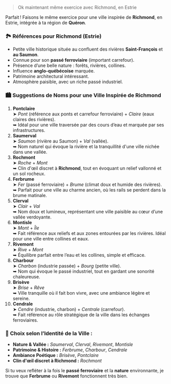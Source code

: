 > Ok maintenant même exercice avec Richmond, en Estrie

Parfait ! Faisons le même exercice pour une ville inspirée de **Richmond**, en Estrie, intégrée à ta région de **Quéron**.

### 🏞️ **Références pour Richmond (Estrie)**

- Petite ville historique située au confluent des rivières **Saint-François** et **au Saumon**.
- Connue pour son **passé ferroviaire** (important carrefour).
- Présence d’une belle nature : forêts, rivières, collines.
- Influence **anglo-québécoise** marquée.
- Patrimoine architectural intéressant.
- Atmosphère paisible, avec un riche passé industriel.

### 🏙️ **Suggestions de Noms pour une Ville Inspirée de Richmond**

1. **Pontclaire**  
    ➤ _Pont_ (référence aux ponts et carrefour ferroviaire) + _Claire_ (eaux claires des rivières).  
    ➥ Idéal pour une ville traversée par des cours d’eau et marquée par ses infrastructures.   
2. **Saumerval**  
    ➤ _Saumon_ (rivière au Saumon) + _Val_ (vallée).  
    ➥ Nom naturel qui évoque la rivière et la tranquillité d'une ville nichée dans une vallée.
3. **Rochmont**  
    ➤ _Roche_ + _Mont_  
    ➥ Clin d'œil discret à **Richmond**, tout en évoquant un relief vallonné et un sol rocheux.
4. **Ferbrume**  
    ➤ _Fer_ (passé ferroviaire) + _Brume_ (climat doux et humide des rivières).  
    ➥ Parfait pour une ville au charme ancien, où les rails se perdent dans la brume matinale.
5. **Clerval**  
    ➤ _Clair_ + _Val_  
    ➥ Nom doux et lumineux, représentant une ville paisible au cœur d’une vallée verdoyante.
6. **Montisle**  
    ➤ _Mont_ + _Île_  
    ➥ Fait référence aux reliefs et aux zones entourées par les rivières. Idéal pour une ville entre collines et eaux.
7. **Rivemont**  
    ➤ _Rive_ + _Mont_  
    ➥ Équilibre parfait entre l’eau et les collines, simple et efficace.
8. **Charbour**  
    ➤ _Charbon_ (industrie passée) + _Bourg_ (petite ville).  
    ➥ Nom qui évoque le passé industriel, tout en gardant une sonorité chaleureuse.
9. **Brisève**  
    ➤ _Brise_ + _Rêve_  
    ➥ Ville tranquille où il fait bon vivre, avec une ambiance légère et sereine.
10. **Cendrale**  
    ➤ _Cendre_ (industrie, charbon) + _Centrale_ (carrefour).  
    ➥ Fait référence au rôle stratégique de la ville dans les échanges ferroviaires.

### 🌟 **Choix selon l’Identité de la Ville :**

- **Nature & Vallée :** _Saumerval_, _Clerval_, _Rivemont_, _Montisle_
- **Patrimoine & Histoire :** _Ferbrume_, _Charbour_, _Cendrale_
- **Ambiance Poétique :** _Brisève_, _Pontclaire_
- **Clin d'œil discret à Richmond :** _Rochmont_

Si tu veux refléter à la fois le **passé ferroviaire** et la **nature** environnante, je trouve que **Ferbrume** ou **Rivemont** fonctionnent très bien.
